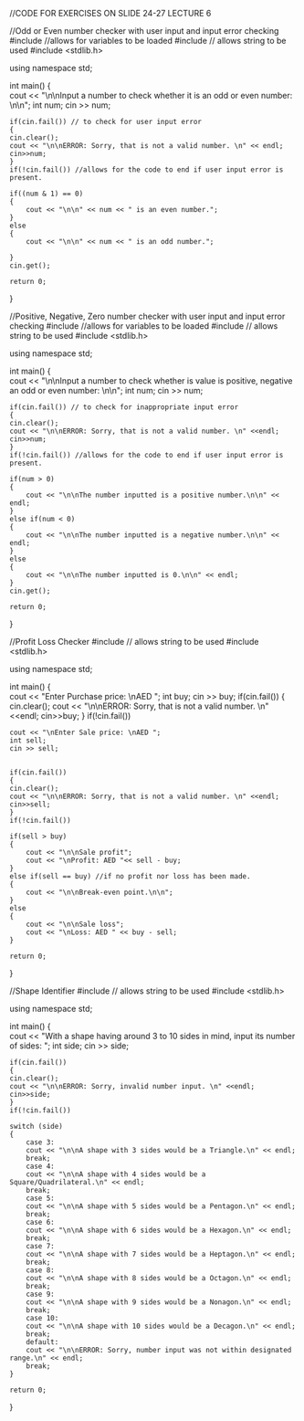 //CODE FOR EXERCISES ON SLIDE 24-27 LECTURE 6


//Odd or Even number checker with user input and input error checking
#include <iostream> //allows for variables to be loaded
#include <string> // allows string to be used
#include <stdlib.h>


using namespace std;
  
int main()
{   
    cout << "\n\nInput a number to check whether it is an odd or even number: \n\n";
    int num;
    cin >> num;
    
    
    if(cin.fail()) // to check for user input error
    {
    cin.clear();
    cout << "\n\nERROR: Sorry, that is not a valid number. \n" << endl;
    cin>>num;
    }
    if(!cin.fail()) //allows for the code to end if user input error is present.

    if((num & 1) == 0)
    {
        cout << "\n\n" << num << " is an even number.";
    }
    else
    {
        cout << "\n\n" << num << " is an odd number.";
        
    }
    cin.get();

    return 0; 
}


//Positive, Negative, Zero number checker with user input and input error checking
#include <iostream> //allows for variables to be loaded
#include <string> // allows string to be used
#include <stdlib.h>


using namespace std;
  
int main()
{   
    cout << "\n\nInput a number to check whether is value is positive, negative an odd or even number: \n\n";
    int num;
    cin >> num;

    if(cin.fail()) // to check for inappropriate input error
    {
    cin.clear();
    cout << "\n\nERROR: Sorry, that is not a valid number. \n" <<endl;
    cin>>num;
    }
    if(!cin.fail()) //allows for the code to end if user input error is present.

    if(num > 0)
    {
        cout << "\n\nThe number inputted is a positive number.\n\n" << endl;
    }
    else if(num < 0)
    {
        cout << "\n\nThe number inputted is a negative number.\n\n" << endl;
    }
    else
    {
        cout << "\n\nThe number inputted is 0.\n\n" << endl;
    }
    cin.get();
                                                           
    return 0; 
}

//Profit Loss Checker
#include <string> // allows string to be used
#include <stdlib.h>


using namespace std;
  
int main()
{   
    cout << "Enter Purchase price:  \nAED ";
    int buy;
    cin >> buy;
    if(cin.fail()) 
    {
    cin.clear();
    cout << "\n\nERROR: Sorry, that is not a valid number. \n" <<endl;
    cin>>buy;
    }
    if(!cin.fail()) 

    cout << "\nEnter Sale price: \nAED ";
    int sell;
    cin >> sell;

    
    if(cin.fail())
    {
    cin.clear();
    cout << "\n\nERROR: Sorry, that is not a valid number. \n" <<endl;
    cin>>sell;
    }
    if(!cin.fail())
    
    if(sell > buy)
    {
        cout << "\n\nSale profit";
        cout << "\nProfit: AED "<< sell - buy;
    }
    else if(sell == buy) //if no profit nor loss has been made.
    {
        cout << "\n\nBreak-even point.\n\n";
    }
    else
    {
        cout << "\n\nSale loss";
        cout << "\nLoss: AED " << buy - sell; 
    }
                                                           
    return 0; 
}

//Shape Identifier
#include <string> // allows string to be used
#include <stdlib.h>


using namespace std;
  
int main()
{   
    cout << "With a shape having around 3 to 10 sides in mind, input its number of sides: ";
    int side;
    cin >> side;

    if(cin.fail())
    {
    cin.clear();
    cout << "\n\nERROR: Sorry, invalid number input. \n" <<endl;
    cin>>side;
    }
    if(!cin.fail())

    switch (side)
    {
        case 3:
        cout << "\n\nA shape with 3 sides would be a Triangle.\n" << endl;
        break;
        case 4:
        cout << "\n\nA shape with 4 sides would be a Square/Quadrilateral.\n" << endl;
        break;
        case 5:
        cout << "\n\nA shape with 5 sides would be a Pentagon.\n" << endl;
        break;
        case 6:
        cout << "\n\nA shape with 6 sides would be a Hexagon.\n" << endl;
        break;
        case 7:
        cout << "\n\nA shape with 7 sides would be a Heptagon.\n" << endl;
        break;
        case 8:
        cout << "\n\nA shape with 8 sides would be a Octagon.\n" << endl;
        break;
        case 9:
        cout << "\n\nA shape with 9 sides would be a Nonagon.\n" << endl;
        break;
        case 10:
        cout << "\n\nA shape with 10 sides would be a Decagon.\n" << endl;
        break;
        default:
        cout << "\n\nERROR: Sorry, number input was not within designated range.\n" << endl;
        break;
    }
                                                           
    return 0; 
}
